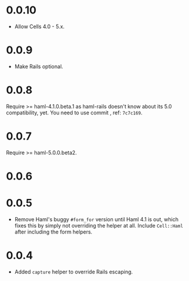 # 0.0.10

* Allow Cells 4.0 - 5.x.

# 0.0.9

* Make Rails optional.

# 0.0.8

Require >= haml-4.1.0.beta.1 as haml-rails doesn't know about its 5.0 compatibility, yet. You need to use commit , ref: `7c7c169`.

# 0.0.7

Require >= haml-5.0.0.beta2.

# 0.0.6

# 0.0.5

* Remove Haml's buggy `#form_for` version until Haml 4.1 is out, which fixes this by simply not overriding the helper at all. Include `Cell::Haml` after including the form helpers.

# 0.0.4

* Added `capture` helper to override Rails escaping.
